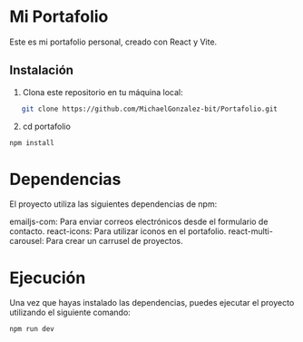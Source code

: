 # Mi Portafolio

Este es mi portafolio personal, creado con React y Vite.

## Instalación

1. Clona este repositorio en tu máquina local:

```bash
   git clone https://github.com/MichaelGonzalez-bit/Portafolio.git
```

2. cd portafolio 

``` bash
npm install
```
# Dependencias
El proyecto utiliza las siguientes dependencias de npm:

emailjs-com: Para enviar correos electrónicos desde el formulario de contacto.
react-icons: Para utilizar iconos en el portafolio.
react-multi-carousel: Para crear un carrusel de proyectos.


# Ejecución
Una vez que hayas instalado las dependencias, puedes ejecutar el proyecto utilizando el siguiente comando:

``` bash
npm run dev
```